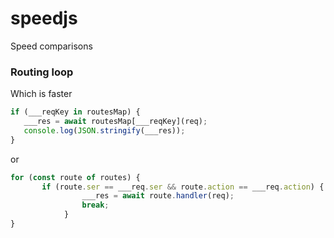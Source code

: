# speedjs
Speed comparisons

### Routing loop
Which is faster  
``` javascript
if (___reqKey in routesMap) {
   ___res = await routesMap[___reqKey](req);
   console.log(JSON.stringify(___res));
}
```
or
``` javascript
for (const route of routes) {
       if (route.ser == ___req.ser && route.action == ___req.action) {
                ___res = await route.handler(req);
                break;
            }
}
```
